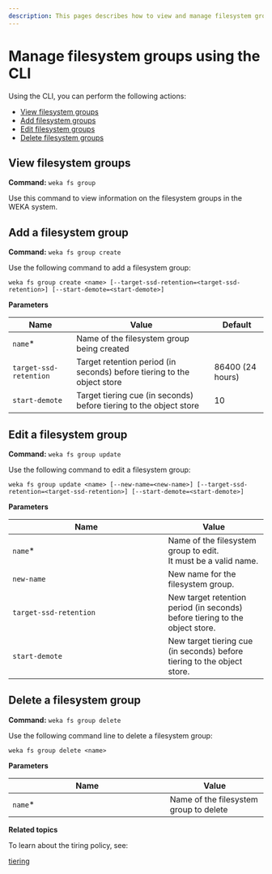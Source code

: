 ```yaml
---
description: This pages describes how to view and manage filesystem groups using the CLI.
---
```


# Manage filesystem groups using the CLI

Using the CLI, you can perform the following actions:

* [View filesystem groups](manage-filesystem-groups-using-the-cli.md#view-filesystem-groups)
* [Add filesystem groups](manage-filesystem-groups-using-the-cli.md#add-a-filesystem-group)
* [Edit filesystem groups](manage-filesystem-groups-using-the-cli.md#edit-a-filesystem-group)
* [Delete filesystem groups](manage-filesystem-groups-using-the-cli.md#delete-a-filesystem-group)

## **View filesystem groups**

**Command:** `weka fs group`

Use this command to view information on the filesystem groups in the WEKA system.

## Add a filesystem group

**Command:** `weka fs group create`

Use the following command to add a filesystem group:

`weka fs group create <name> [--target-ssd-retention=<target-ssd-retention>] [--start-demote=<start-demote>]`

**Parameters**

| Name                   | Value                                                                   | Default          |
| ---------------------- | ----------------------------------------------------------------------- | ---------------- |
| `name`\*               | Name of the filesystem group being created                              | ​                |
| `target-ssd-retention` | Target retention period (in seconds) before tiering to the object store | 86400 (24 hours) |
| `start-demote`         | Target tiering cue (in seconds) before tiering to the object store      | 10               |

## Edit a filesystem group

**Command:** `weka fs group update`

Use the following command to edit a filesystem group:

`weka fs group update <name> [--new-name=<new-name>] [--target-ssd-retention=<target-ssd-retention>] [--start-demote=<start-demote>]`

**Parameters**

<table><thead><tr><th width="291.43669250645996">Name</th><th>Value</th></tr></thead><tbody><tr><td><code>name</code>*</td><td>Name of the filesystem group to edit.<br>It must be a valid name.</td></tr><tr><td><code>new-name</code></td><td>New name for the filesystem group.</td></tr><tr><td><code>target-ssd-retention</code></td><td>New target retention period (in seconds) before tiering to the object store.</td></tr><tr><td><code>start-demote</code></td><td>New target tiering cue (in seconds) before tiering to the object store.</td></tr></tbody></table>

## Delete a filesystem group

**Command:** `weka fs group delete`

Use the following command line to delete a filesystem group:

`weka fs group delete <name>`

**Parameters**

<table><thead><tr><th width="295">Name</th><th>Value</th></tr></thead><tbody><tr><td><code>name</code>*</td><td>Name of the filesystem group to delete</td></tr></tbody></table>

**Related topics**

To learn about the tiring policy, see:

[tiering](../tiering/ "mention")
